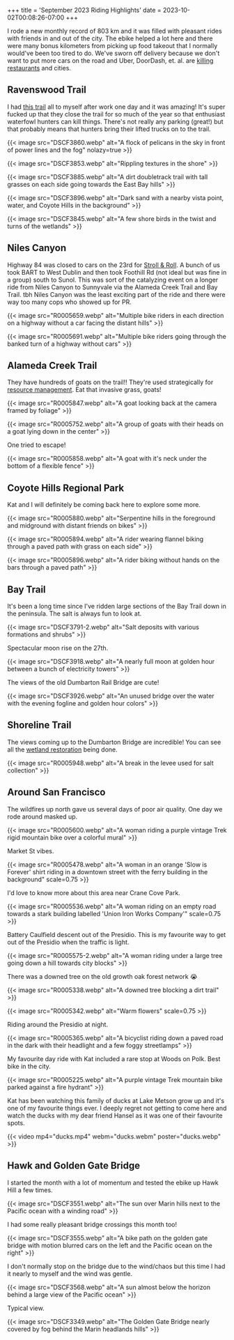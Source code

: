 +++
title = 'September 2023 Riding Highlights'
date = 2023-10-02T00:08:26-07:00
+++

I rode a new monthly record of 803 km and it was filled with pleasant rides with friends in and out of the city. The ebike helped a lot here and there were many bonus kilometers from picking up food takeout that I normally would've been too tired to do. We've sworn off delivery because we don't want to put more cars on the road and Uber, DoorDash, et. al. are [killing restaurants](https://web.archive.org/web/20230930230743/https://www.sfgate.com/food/article/sf-little-star-pizza-challenges-food-delivery-apps-18142694.php) and cities.

## Ravenswood Trail

I had [this trail](https://www.fws.gov/refuge/don-edwards-san-francisco-bay/map?trail=ravenswood-trail) all to myself after work one day and it was amazing!
It's super fucked up that they close the trail for so much of the year so that enthusiast waterfowl hunters can kill things.
There's not really any parking (great!) but that probably means that hunters bring their lifted trucks on to the trail.

{{< image src="DSCF3860.webp" alt="A flock of pelicans in the sky in front of power lines and the fog" nolazy=true >}}

{{< image src="DSCF3853.webp" alt="Rippling textures in the shore" >}}

{{< image src="DSCF3885.webp" alt="A dirt doubletrack trail with tall grasses on each side going towards the East Bay hills" >}}

{{< image src="DSCF3896.webp" alt="Dark sand with a nearby vista point, water, and Coyote Hills in the background" >}}

{{< image src="DSCF3845.webp" alt="A few shore birds in the twist and turns of the wetlands" >}}

## Niles Canyon

Highway 84 was closed to cars on the 23rd for [Stroll & Roll](https://web.archive.org/web/20230000000000*/https://www.84strollroll.com/). A bunch of us took BART to West Dublin and then took Foothill Rd (not ideal but was fine in a group) south to Sunol. This was sort of the catalyzing event on a longer ride from Niles Canyon to Sunnyvale via the Alameda Creek Trail and Bay Trail. tbh Niles Canyon was the least exciting part of the ride and there were way too many cops who showed up for PR.

{{< image src="R0005659.webp" alt="Multiple bike riders in each direction on a highway without a car facing the distant hills" >}}

{{< image src="R0005691.webp" alt="Multiple bike riders going through the banked turn of a highway without cars" >}}

## Alameda Creek Trail

They have hundreds of goats on the trail!! They're used strategically for [resource management](https://www.ebparks.org/natural-resources/grazing). Eat that invasive grass, goats!

{{< image src="R0005847.webp" alt="A goat looking back at the camera framed by foliage" >}}

{{< image src="R0005752.webp" alt="A group of goats with their heads on a goat lying down in the center" >}}

One tried to escape!

{{< image src="R0005858.webp" alt="A goat with it's neck under the bottom of a flexible fence" >}}

## Coyote Hills Regional Park

Kat and I will definitely be coming back here to explore some more.

{{< image src="R0005880.webp" alt="Serpentine hills in the foreground and midground with distant friends on bikes" >}}

{{< image src="R0005894.webp" alt="A rider wearing flannel biking through a paved path with grass on each side" >}}

{{< image src="R0005896.webp" alt="A rider biking without hands on the bars through a paved path" >}}

## Bay Trail

It's been a long time since I've ridden large sections of the Bay Trail down in the peninsula. The salt is always fun to look at.

{{< image src="DSCF3791-2.webp" alt="Salt deposits with various formations and shrubs" >}}

Spectacular moon rise on the 27th.

{{< image src="DSCF3918.webp" alt="A nearly full moon at golden hour between a bunch of electricity towers" >}}

The views of the old Dumbarton Rail Bridge are cute!

{{< image src="DSCF3926.webp" alt="An unused bridge over the water with the evening fogline and golden hour colors" >}}

## Shoreline Trail

The views coming up to the Dumbarton Bridge are incredible! You can see all the [wetland restoration](https://www.southbayrestoration.org) being done.

{{< image src="R0005948.webp" alt="A break in the levee used for salt collection" >}}

## Around San Francisco

The wildfires up north gave us several days of poor air quality. One day we rode around masked up.

{{< image src="R0005600.webp" alt="A woman riding a purple vintage Trek rigid mountain bike over a colorful mural" >}}

Market St vibes.

{{< image src="R0005478.webp" alt="A woman in an orange 'Slow is Forever' shirt riding in a downtown street with the ferry building in the background" scale=0.75 >}}

I'd love to know more about this area near Crane Cove Park.

{{< image src="R0005536.webp" alt="A woman riding on an empty road towards a stark  building labelled 'Union Iron Works Company'" scale=0.75 >}}

Battery Caulfield descent out of the Presidio. This is my favourite way to get out of the Presidio when the traffic is light.

{{< image src="R0005575-2.webp" alt="A woman riding under a large tree going down a hill towards city blocks" >}}

There was a downed tree on the old growth oak forest network 😭

{{< image src="R0005338.webp" alt="A downed tree blocking a dirt trail" >}}

{{< image src="R0005342.webp" alt="Warm flowers" scale=0.75 >}}

Riding around the Presidio at night.

{{< image src="R0005365.webp" alt="A bicyclist riding down a paved road in the dark with their headlight and a few foggy streetlamps" >}}

My favourite day ride with Kat included a rare stop at Woods on Polk. Best bike in the city.

{{< image src="R0005225.webp" alt="A purple vintage Trek mountain bike parked against a fire hydrant" >}}

Kat has been watching this family of ducks at Lake Metson grow up and it's one of my favourite things ever. I deeply regret not getting to come here and watch the ducks with my dear friend Hansel as it was one of their favourite spots.

{{< video mp4="ducks.mp4" webm="ducks.webm" poster="ducks.webp" >}}

## Hawk and Golden Gate Bridge

I started the month with a lot of momentum and tested the ebike up Hawk Hill a few times.

{{< image src="DSCF3551.webp" alt="The sun over Marin hills next to the Pacific ocean with a winding road" >}}

I had some really pleasant bridge crossings this month too!

{{< image src="DSCF3555.webp" alt="A bike path on the golden gate bridge with motion blurred cars on the left and the Pacific ocean on the right" >}}

I don't normally stop on the bridge due to the wind/chaos but this time I had it nearly to myself and the wind was gentle.

{{< image src="DSCF3568.webp" alt="A sun almost below the horizon behind a large view of the Pacific ocean" >}}

Typical view.

{{< image src="DSCF3349.webp" alt="The Golden Gate Bridge nearly covered by fog behind the Marin headlands hills" >}}

